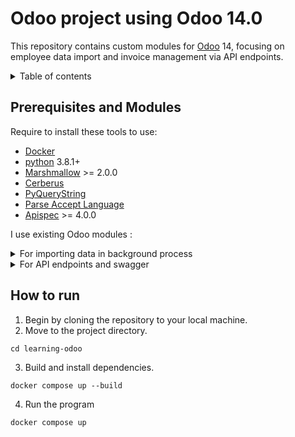 #  Odoo project using Odoo 14.0

This repository contains custom modules for [Odoo][] 14, focusing on employee data import and invoice management via API endpoints.

<details>
<!-- prettier-ignore-start -->
<!-- START doctoc generated TOC please keep comment here to allow auto update -->
<!-- DON'T EDIT THIS SECTION, INSTEAD RE-RUN doctoc TO UPDATE -->
<summary>Table of contents</summary>

- [Prerequisites and Modules](##prerequisites-and-modules)
- [How to run](##how-to-run)

<!-- END doctoc generated TOC please keep comment here to allow auto update -->
<!-- prettier-ignore-end -->
</details>

## Prerequisites and Modules

Require to install these tools to use:

- [Docker](https://docs.docker.com/)
- [python](https://www.python.org/) 3.8.1+
- [Marshmallow](https://marshmallow.readthedocs.io/en/stable/) >= 2.0.0
- [Cerberus](https://docs.python-cerberus.org/) 
- [PyQueryString](https://pypi.org/project/pyquerystring/) 
- [Parse Accept Language](https://pypi.org/project/parse-accept-language/) 
- [Apispec](https://apispec.readthedocs.io/en/latest/) >= 4.0.0

I use existing Odoo modules :
<details>
<summary>For importing data in background process</summary>

- [Queue Job](https://github.com/OCA/queue/tree/14.0/queue_job)
- [Base Import Async](https://github.com/OCA/queue/tree/14.0/base_import_async)

</details>

<details>
<summary>For API endpoints and swagger</summary>

- [Component](https://github.com/OCA/server-tools/tree/14.0/component)
- [Base Rest](https://github.com/OCA/rest-framework)
- [Datamodel](https://github.com/OCA/rest-framework)
- [Base Rest Datamodel](https://github.com/OCA/rest-framework)
- [Auth API Key](https://github.com/OCA/server-auth)
- [Base Rest Auth API Key](https://github.com/OCA/rest-framework)

</details>

    
## How to run

1. Begin by cloning the repository to your local machine.
2. Move to the project directory.
```
cd learning-odoo
```
3. Build and install dependencies.
```
docker compose up --build
```
4. Run the program
```
docker compose up 
```

[odoo]: https://www.odoo.com/